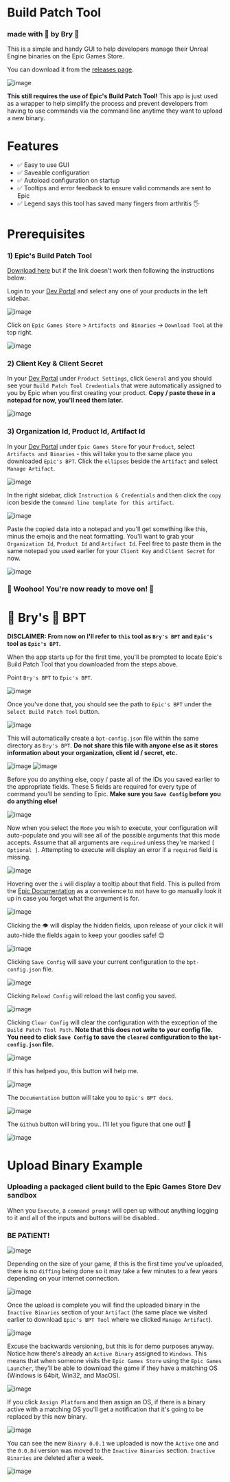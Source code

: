 # Build Patch Tool

### made with 🧡 by Bry 💩

This is a simple and handy GUI to help developers manage their Unreal Engine binaries on the Epic Games Store.

You can download it from the [releases page](https://github.com/brynertoma/Build-Patch-Tool/releases).

![image](https://user-images.githubusercontent.com/11199820/226488441-e16b51bf-08f1-4166-a96a-f8bb7eb1fc9f.png)

**This still requires the use of Epic's Build Patch Tool!** This app is just used as a wrapper to help simplify the process and prevent developers from having to use commands via the command line anytime they want to upload a new binary.

# Features
  - ✅ Easy to use GUI
  - ✅ Saveable configuration
  - ✅ Autoload configuration on startup
  - ✅ Tooltips and error feedback to ensure valid commands are sent to Epic
  - ✅ Legend says this tool has saved many fingers from arthritis 🖐

# Prerequisites

### 1) Epic's Build Patch Tool

[Download here](https://launcher-public-service-prod06.ol.epicgames.com/launcher/api/installer/download/BuildPatchTool.zip) but if the link doesn't work then following the instructions below:

Login to your [Dev Portal](https://dev.epicgames.com/portal) and select any one of your products in the left sidebar.

![image](https://user-images.githubusercontent.com/11199820/226485238-916000dc-625d-4c26-95a5-de244a8dce36.png)

Click on `Epic Games Store` > `Artifacts and Binaries` -> `Download Tool` at the top right.
  
![image](https://user-images.githubusercontent.com/11199820/226485442-d931e75f-a4bc-4378-ba09-32aeee392868.png)


### 2) Client Key & Client Secret
In your [Dev Portal](https://dev.epicgames.com/portal) under `Product Settings`, click `General` and you should see your `Build Patch Tool Credentials` that were automatically assigned to you by Epic when you first creating your product. **Copy / paste these in a notepad for now, you'll need them later.**

![image](https://user-images.githubusercontent.com/11199820/226491614-43bed8e2-6df4-4a31-a5f0-8910bac6c19b.png)

### 3) Organization Id, Product Id, Artifact Id

In your [Dev Portal](https://dev.epicgames.com/portal) under `Epic Games Store` for your `Product`, select `Artifacts and Binaries` - this will take you to the same place you downloaded `Epic's BPT`. Click the `ellipses` beside the `Artifact` and select `Manage Artifact`.

![image](https://user-images.githubusercontent.com/11199820/226492435-1d08fe64-783b-4205-8a6b-0e643de967ab.png)

In the right sidebar, click `Instruction & Credentials` and then click the `copy` icon beside the `Command line template for this artifact`.

![image](https://user-images.githubusercontent.com/11199820/226492802-a210eb77-2e33-4cd7-b900-05d4bcfb6b26.png)

Paste the copied data into a notepad and you'll get something like this, minus the emojis and the neat formatting. You'll want to grab your `Organization Id`, `Product Id` and `Artifact Id`. Feel free to paste them in the same notepad you used earlier for your `Client Key` and `Client Secret` for now.

![image](https://user-images.githubusercontent.com/11199820/226493377-e15f5146-8f35-45af-83b9-3de1c281713d.png)

### 🥳 Woohoo! You're now ready to move on! 🎉 ###

# 💩 Bry's 🧡 BPT

**DISCLAIMER: From now on I'll refer to `this` tool as `Bry's BPT` and `Epic's` tool as `Epic's BPT`.**

When the app starts up for the first time, you'll be prompted to locate Epic's Build Patch Tool that you downloaded from the steps above.

Point `Bry's BPT` to `Epic's BPT`.

![image](https://user-images.githubusercontent.com/11199820/226488752-e1091714-89d8-401a-827b-2cb3f6ae496c.png)

Once you've done that, you should see the path to `Epic's BPT` under the `Select Build Patch Tool` button.

![image](https://user-images.githubusercontent.com/11199820/226489309-6edd6fb6-8828-45b0-85d0-a9a9e2fa75c6.png)

This will automatically create a `bpt-config.json` file within the same directory as `Bry's BPT`. **Do not share this file with anyone else as it stores information about your organization, client id / secret, etc.**

![image](https://user-images.githubusercontent.com/11199820/226490315-c79236d0-1e4f-4cfd-ac6c-70491bbd42a6.png)
![image](https://user-images.githubusercontent.com/11199820/226490002-8a184db6-c62e-4290-b7ef-5334ac974ae2.png)

Before you do anything else, copy / paste all of the IDs you saved earlier to the appropriate fields. These 5 fields are required for every type of command you'll be sending to Epic. **Make sure you `Save Config` before you do anything else!**

![image](https://user-images.githubusercontent.com/11199820/226494135-5a2c0784-bac8-4c71-92b9-a527ef98d4fd.png)

Now when you select the `Mode` you wish to execute, your configuration will auto-populate and you will see all of the possible arguments that this mode accepts. Assume that all arguments are `required` unless they're marked `[ Optional ]`. Attempting to execute will display an error if a `required` field is missing.

![image](https://user-images.githubusercontent.com/11199820/226495526-1ce9e377-3cd3-4553-ab5c-539d09135600.png)

Hovering over the `i` will display a tooltip about that field. This is pulled from the [Epic Documentation](https://dev.epicgames.com/docs/epic-games-store/publishing-tools/store-presence/upload-binaries/bpt-instructions-150) as a convenience to not have to go manually look it up in case you forget what the argument is for.

![image](https://user-images.githubusercontent.com/11199820/226495663-0365c8b5-55c1-4d79-87b6-992ea34da0a3.png)

Clicking the 👁 will display the hidden fields, upon release of your click it will auto-hide the fields again to keep your goodies safe! 😊

![image](https://user-images.githubusercontent.com/11199820/226495943-cc0c71bd-0262-43c5-8aab-3b2c3690ffde.png)

Clicking `Save Config` will save your current configuration to the `bpt-config.json` file.

![image](https://user-images.githubusercontent.com/11199820/226496591-a84c276b-a464-4776-81ed-602c8f7919f1.png)

Clicking `Reload Config` will reload the last config you saved.

![image](https://user-images.githubusercontent.com/11199820/226496193-93bf9b10-506c-4cab-ba5a-4bc333e82691.png)

Clicking `Clear Config` will clear the configuration with the exception of the `Build Patch Tool Path`. **Note that this does not write to your config file. You need to click `Save Config` to save the `cleared` configuration to the `bpt-config.json` file.**

![image](https://user-images.githubusercontent.com/11199820/226496530-21fb5409-69a4-46b6-8bdf-3a91f46655f9.png)

If this has helped you, this button will help me.

![image](https://user-images.githubusercontent.com/11199820/226496997-a92cd6f9-8d2c-4094-bdab-2d20c9b0945d.png)

The `Documentation` button will take you to `Epic's BPT docs`.

![image](https://user-images.githubusercontent.com/11199820/226497164-1b3b5da7-692d-49c9-ab58-6707939a8656.png)

The `Github` button will bring you.. I'll let you figure that one out! 💩

![image](https://user-images.githubusercontent.com/11199820/226497527-c5cd81f4-7d90-4bea-a868-7b08ebd1c8b3.png)

# Upload Binary Example

### Uploading a packaged client build to the Epic Games Store Dev sandbox

When you `Execute`, a `command prompt` will open up without anything logging to it and all of the inputs and buttons will be disabled..
<h3>BE PATIENT!</h3>

![image](https://user-images.githubusercontent.com/11199820/226499770-8bd1c66c-cf1e-4239-80cc-040fc17947a4.png)

Depending on the size of your game, if this is the first time you've uploaded, there is no `diffing` being done so it may take a few minutes to a few years depending on your internet connection.

![image](https://user-images.githubusercontent.com/11199820/226498366-6c0157dd-7ac8-4c7f-9c80-826e95df918e.png)

Once the upload is complete you will find the uploaded binary in the `Inactive Binaries` section of your `Artifact` (the same place we visited earlier to download `Epic's BPT Tool` where we clicked `Manage Artifact`).

![image](https://user-images.githubusercontent.com/11199820/226500274-8526cf11-250d-4b25-a963-baf305e46712.png)

Excuse the backwards versioning, but this is for demo purposes anyway. Notice how there's already an `Active Binary` assigned to `Windows`. This means that when someone visits the `Epic Games Store` using the `Epic Games Launcher`, they'll be able to download the game if they have a matching OS (Windows is 64bit, Win32, and MacOS). 

![image](https://user-images.githubusercontent.com/11199820/226500561-6ca73488-603e-419a-9b04-5a43133bfb1a.png)


If you click `Assign Platform` and then assign an OS, if there is a binary active with a matching OS you'll get a notification that it's going to be replaced by this new binary.

![image](https://user-images.githubusercontent.com/11199820/226500743-a7dcf4ef-d297-4fb7-88f6-d9b84b725bb8.png)

You can see the new `Binary 0.0.1` we uploaded is now the `Active` one and the `0.0.8d` version was moved to the `Inactive Binaries` section. `Inactive Binaries` are deleted after a week.

![image](https://user-images.githubusercontent.com/11199820/226500851-12216ff9-e298-4606-b9d3-785bc60f6d55.png)
